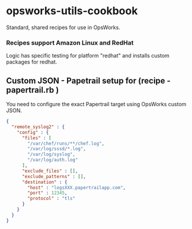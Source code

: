 # opsworks-utils-cookbook

Standard, shared recipes for use in OpsWorks.

### Recipes support Amazon Linux and RedHat

Logic has specific testing for platform "redhat" and installs custom packages for redhat. 



## Custom JSON - Papetrail setup for (recipe - papertrail.rb ) 

You need to configure the exact Papertrail target using OpsWorks custom JSON.

```json
{
  "remote_syslog2" : {
    "config" : {
      "files" : [
        "/var/chef/runs/**/chef.log",
        "/var/log/sssd/*.log",
        "/var/log/syslog",
        "/var/log/auth.log"
      ],
      "exclude_files" : [],
      "exclude_patterns" : [],
      "destination" : {
        "host" : "logsXXX.papertrailapp.com",
        "port" : 12345,
        "protocol" : "tls"
      }
    }
  }
}
```
